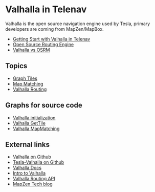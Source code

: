 # Valhalla in Telenav

Valhalla is the open source navigation engine used by Tesla, primary developers are coming from MapZen/MapBox. 

- [Getting Start with Valhalla in Telenav](./doc/valhalla-gettingstart.md) 
- [Open Source Routing Engine](http://spaces.telenav.com:8080/display/map/Opensource+Routing+Engine) 
- [Valhalla vs OSRM](https://spaces.telenav.com:8443/display/map/Valhalla+vs+OSRM)

## Topics
- [Graph Tiles](./doc/valhalla-tile-general.md)
- [Map Matching](./doc/valhalla-mapmatching.md)
- [Valhalla Routing](./doc/valhalla-routing.md)

## Graphs for source code
- [Valhalla initialization](./resource/graph/valhalla_gettile_flowchart.svg)
- [Valhalla GetTile](./resource/graph/valhalla-graphreader-initilize.svg)
- [Valhalla MapMatching]()

## External links
- [Valhalla on Github](https://github.com/valhalla/valhalla)
- [Tesla-Valhalla on Github](https://github.com/teslamotors/valhalla)
- [Valhalla Docs](https://github.com/valhalla/valhalla/tree/master/docs)
- [Intro to Valhalla](https://www.interline.io/valhalla/)
- [Valhalla Routing API](https://github.com/valhalla/valhalla/blob/master/docs/api/turn-by-turn/api-reference.md)
- [MapZen Tech blog](https://mapzen.com/blog/)
